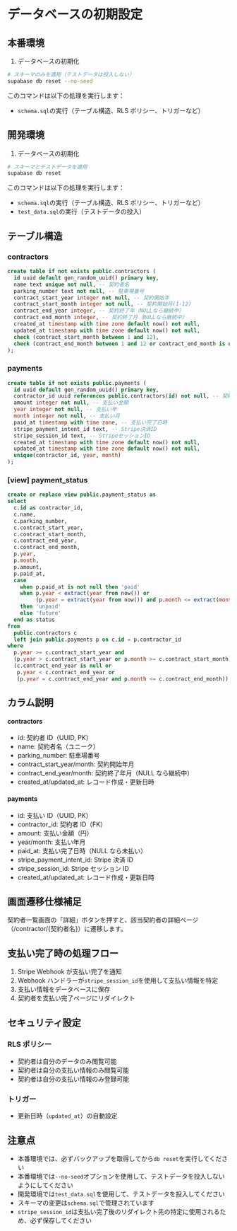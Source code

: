 # データベースの初期設定

## 本番環境

1. データベースの初期化

```bash
# スキーマのみを適用（テストデータは投入しない）
supabase db reset --no-seed
```

このコマンドは以下の処理を実行します：

- `schema.sql`の実行（テーブル構造、RLS ポリシー、トリガーなど）

## 開発環境

1. データベースの初期化

```bash
# スキーマとテストデータを適用
supabase db reset
```

このコマンドは以下の処理を実行します：

- `schema.sql`の実行（テーブル構造、RLS ポリシー、トリガーなど）
- `test_data.sql`の実行（テストデータの投入）

## テーブル構造

### contractors

```sql
create table if not exists public.contractors (
  id uuid default gen_random_uuid() primary key,
  name text unique not null, -- 契約者名
  parking_number text not null, -- 駐車場番号
  contract_start_year integer not null, -- 契約開始年
  contract_start_month integer not null, -- 契約開始月(1-12)
  contract_end_year integer, -- 契約終了年（NULLなら継続中）
  contract_end_month integer, -- 契約終了月（NULLなら継続中）
  created_at timestamp with time zone default now() not null,
  updated_at timestamp with time zone default now() not null,
  check (contract_start_month between 1 and 12),
  check (contract_end_month between 1 and 12 or contract_end_month is null)
);
```

### payments

```sql
create table if not exists public.payments (
  id uuid default gen_random_uuid() primary key,
  contractor_id uuid references public.contractors(id) not null, -- 契約者ID
  amount integer not null, -- 支払い金額
  year integer not null, -- 支払い年
  month integer not null, -- 支払い月
  paid_at timestamp with time zone, -- 支払い完了日時
  stripe_payment_intent_id text, -- Stripe決済ID
  stripe_session_id text, -- StripeセッションID
  created_at timestamp with time zone default now() not null,
  updated_at timestamp with time zone default now() not null,
  unique(contractor_id, year, month)
);
```

### [view] payment_status

```sql
create or replace view public.payment_status as
select
  c.id as contractor_id,
  c.name,
  c.parking_number,
  c.contract_start_year,
  c.contract_start_month,
  c.contract_end_year,
  c.contract_end_month,
  p.year,
  p.month,
  p.amount,
  p.paid_at,
  case
    when p.paid_at is not null then 'paid'
    when p.year < extract(year from now()) or
         (p.year = extract(year from now()) and p.month <= extract(month from now()))
    then 'unpaid'
    else 'future'
  end as status
from
  public.contractors c
  left join public.payments p on c.id = p.contractor_id
where
  p.year >= c.contract_start_year and
  (p.year > c.contract_start_year or p.month >= c.contract_start_month) and
  (c.contract_end_year is null or
   p.year < c.contract_end_year or
   (p.year = c.contract_end_year and p.month <= c.contract_end_month));
```

## カラム説明

#### contractors

- id: 契約者 ID（UUID, PK）
- name: 契約者名（ユニーク）
- parking_number: 駐車場番号
- contract_start_year/month: 契約開始年月
- contract_end_year/month: 契約終了年月（NULL なら継続中）
- created_at/updated_at: レコード作成・更新日時

#### payments

- id: 支払い ID（UUID, PK）
- contractor_id: 契約者 ID（FK）
- amount: 支払い金額（円）
- year/month: 支払い年月
- paid_at: 支払い完了日時（NULL なら未払い）
- stripe_payment_intent_id: Stripe 決済 ID
- stripe_session_id: Stripe セッション ID
- created_at/updated_at: レコード作成・更新日時

## 画面遷移仕様補足

契約者一覧画面の「詳細」ボタンを押すと、該当契約者の詳細ページ（/contractor/{契約者名}）に遷移します。

## 支払い完了時の処理フロー

1. Stripe Webhook が支払い完了を通知
2. Webhook ハンドラーが`stripe_session_id`を使用して支払い情報を特定
3. 支払い情報をデータベースに保存
4. 契約者を支払い完了ページにリダイレクト

## セキュリティ設定

### RLS ポリシー

- 契約者は自分のデータのみ閲覧可能
- 契約者は自分の支払い情報のみ閲覧可能
- 契約者は自分の支払い情報のみ登録可能

### トリガー

- 更新日時（`updated_at`）の自動設定

## 注意点

- 本番環境では、必ずバックアップを取得してから`db reset`を実行してください
- 本番環境では`--no-seed`オプションを使用して、テストデータを投入しないようにしてください
- 開発環境では`test_data.sql`を使用して、テストデータを投入してください
- スキーマの変更は`schema.sql`で管理されています
- `stripe_session_id`は支払い完了後のリダイレクト先の特定に使用されるため、必ず保存してください
